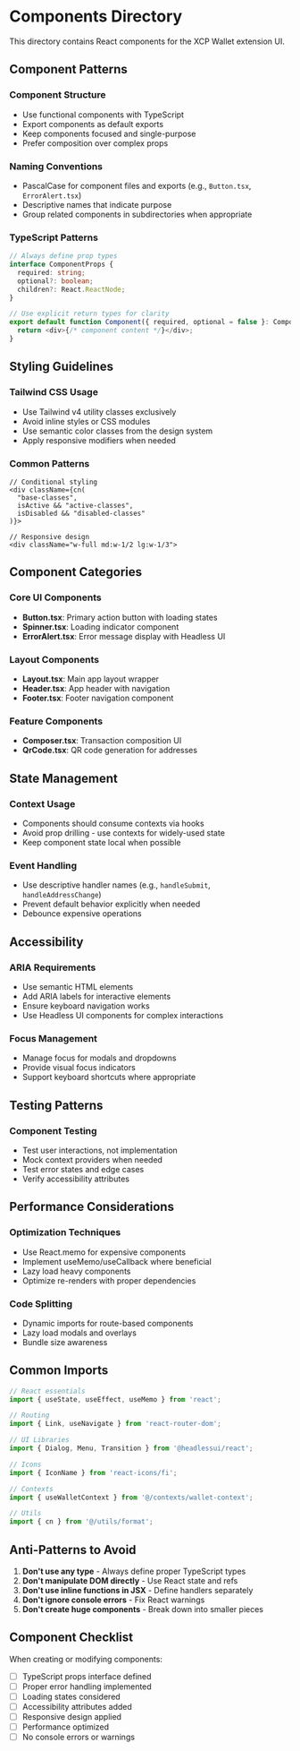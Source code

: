 # Components Directory

This directory contains React components for the XCP Wallet extension UI.

## Component Patterns

### Component Structure
- Use functional components with TypeScript
- Export components as default exports
- Keep components focused and single-purpose
- Prefer composition over complex props

### Naming Conventions
- PascalCase for component files and exports (e.g., `Button.tsx`, `ErrorAlert.tsx`)
- Descriptive names that indicate purpose
- Group related components in subdirectories when appropriate

### TypeScript Patterns
```typescript
// Always define prop types
interface ComponentProps {
  required: string;
  optional?: boolean;
  children?: React.ReactNode;
}

// Use explicit return types for clarity
export default function Component({ required, optional = false }: ComponentProps): JSX.Element {
  return <div>{/* component content */}</div>;
}
```

## Styling Guidelines

### Tailwind CSS Usage
- Use Tailwind v4 utility classes exclusively
- Avoid inline styles or CSS modules
- Use semantic color classes from the design system
- Apply responsive modifiers when needed

### Common Patterns
```tsx
// Conditional styling
<div className={cn(
  "base-classes",
  isActive && "active-classes",
  isDisabled && "disabled-classes"
)}>

// Responsive design
<div className="w-full md:w-1/2 lg:w-1/3">
```

## Component Categories

### Core UI Components
- **Button.tsx**: Primary action button with loading states
- **Spinner.tsx**: Loading indicator component
- **ErrorAlert.tsx**: Error message display with Headless UI

### Layout Components
- **Layout.tsx**: Main app layout wrapper
- **Header.tsx**: App header with navigation
- **Footer.tsx**: Footer navigation component

### Feature Components
- **Composer.tsx**: Transaction composition UI
- **QrCode.tsx**: QR code generation for addresses

## State Management

### Context Usage
- Components should consume contexts via hooks
- Avoid prop drilling - use contexts for widely-used state
- Keep component state local when possible

### Event Handling
- Use descriptive handler names (e.g., `handleSubmit`, `handleAddressChange`)
- Prevent default behavior explicitly when needed
- Debounce expensive operations

## Accessibility

### ARIA Requirements
- Use semantic HTML elements
- Add ARIA labels for interactive elements
- Ensure keyboard navigation works
- Use Headless UI components for complex interactions

### Focus Management
- Manage focus for modals and dropdowns
- Provide visual focus indicators
- Support keyboard shortcuts where appropriate

## Testing Patterns

### Component Testing
- Test user interactions, not implementation
- Mock context providers when needed
- Test error states and edge cases
- Verify accessibility attributes

## Performance Considerations

### Optimization Techniques
- Use React.memo for expensive components
- Implement useMemo/useCallback where beneficial
- Lazy load heavy components
- Optimize re-renders with proper dependencies

### Code Splitting
- Dynamic imports for route-based components
- Lazy load modals and overlays
- Bundle size awareness

## Common Imports

```typescript
// React essentials
import { useState, useEffect, useMemo } from 'react';

// Routing
import { Link, useNavigate } from 'react-router-dom';

// UI Libraries
import { Dialog, Menu, Transition } from '@headlessui/react';

// Icons
import { IconName } from 'react-icons/fi';

// Contexts
import { useWalletContext } from '@/contexts/wallet-context';

// Utils
import { cn } from '@/utils/format';
```

## Anti-Patterns to Avoid

1. **Don't use any type** - Always define proper TypeScript types
2. **Don't manipulate DOM directly** - Use React state and refs
3. **Don't use inline functions in JSX** - Define handlers separately
4. **Don't ignore console errors** - Fix React warnings
5. **Don't create huge components** - Break down into smaller pieces

## Component Checklist

When creating or modifying components:
- [ ] TypeScript props interface defined
- [ ] Proper error handling implemented
- [ ] Loading states considered
- [ ] Accessibility attributes added
- [ ] Responsive design applied
- [ ] Performance optimized
- [ ] No console errors or warnings